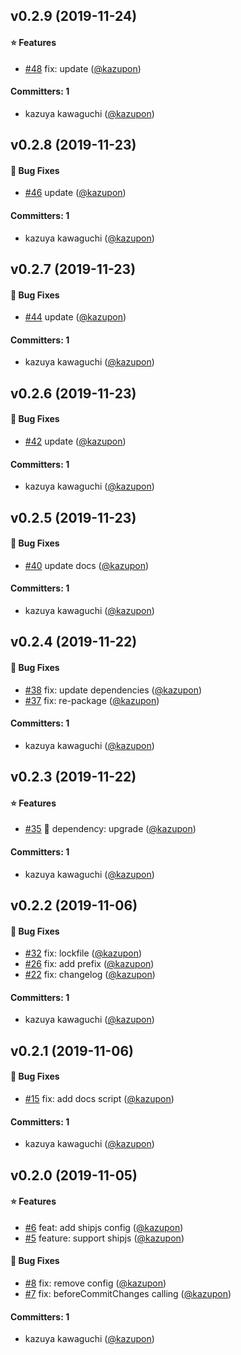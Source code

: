 
## v0.2.9 (2019-11-24)

#### :star: Features
* [#48](https://github.com/kazupon/sandbox-lerna-changelog/pull/48) fix: update ([@kazupon](https://github.com/kazupon))

#### Committers: 1
- kazuya kawaguchi ([@kazupon](https://github.com/kazupon))


## v0.2.8 (2019-11-23)

#### :bug: Bug Fixes
* [#46](https://github.com/kazupon/sandbox-lerna-changelog/pull/46) update ([@kazupon](https://github.com/kazupon))

#### Committers: 1
- kazuya kawaguchi ([@kazupon](https://github.com/kazupon))


## v0.2.7 (2019-11-23)

#### :bug: Bug Fixes
* [#44](https://github.com/kazupon/sandbox-lerna-changelog/pull/44) update ([@kazupon](https://github.com/kazupon))

#### Committers: 1
- kazuya kawaguchi ([@kazupon](https://github.com/kazupon))


## v0.2.6 (2019-11-23)

#### :bug: Bug Fixes
* [#42](https://github.com/kazupon/sandbox-lerna-changelog/pull/42) update ([@kazupon](https://github.com/kazupon))

#### Committers: 1
- kazuya kawaguchi ([@kazupon](https://github.com/kazupon))


## v0.2.5 (2019-11-23)

#### :bug: Bug Fixes
* [#40](https://github.com/kazupon/sandbox-lerna-changelog/pull/40) update docs ([@kazupon](https://github.com/kazupon))

#### Committers: 1
- kazuya kawaguchi ([@kazupon](https://github.com/kazupon))


## v0.2.4 (2019-11-22)

#### :bug: Bug Fixes
* [#38](https://github.com/kazupon/sandbox-lerna-changelog/pull/38) fix: update dependencies ([@kazupon](https://github.com/kazupon))
* [#37](https://github.com/kazupon/sandbox-lerna-changelog/pull/37) fix: re-package ([@kazupon](https://github.com/kazupon))

#### Committers: 1
- kazuya kawaguchi ([@kazupon](https://github.com/kazupon))


## v0.2.3 (2019-11-22)

#### :star: Features
* [#35](https://github.com/kazupon/sandbox-lerna-changelog/pull/35) :pushpin: dependency: upgrade ([@kazupon](https://github.com/kazupon))

#### Committers: 1
- kazuya kawaguchi ([@kazupon](https://github.com/kazupon))


## v0.2.2 (2019-11-06)

#### :bug: Bug Fixes
* [#32](https://github.com/kazupon/sandbox-lerna-changelog/pull/32) fix: lockfile ([@kazupon](https://github.com/kazupon))
* [#26](https://github.com/kazupon/sandbox-lerna-changelog/pull/26) fix: add prefix ([@kazupon](https://github.com/kazupon))
* [#22](https://github.com/kazupon/sandbox-lerna-changelog/pull/22) fix: changelog ([@kazupon](https://github.com/kazupon))

#### Committers: 1
- kazuya kawaguchi ([@kazupon](https://github.com/kazupon))

## v0.2.1 (2019-11-06)

#### :bug: Bug Fixes
* [#15](https://github.com/kazupon/sandbox-lerna-changelog/pull/15) fix: add docs script ([@kazupon](https://github.com/kazupon))

#### Committers: 1
- kazuya kawaguchi ([@kazupon](https://github.com/kazupon))

## v0.2.0 (2019-11-05)

#### :star: Features
* [#6](https://github.com/kazupon/sandbox-lerna-changelog/pull/6) feat: add shipjs config ([@kazupon](https://github.com/kazupon))
* [#5](https://github.com/kazupon/sandbox-lerna-changelog/pull/5) feature: support shipjs ([@kazupon](https://github.com/kazupon))

#### :bug: Bug Fixes
* [#8](https://github.com/kazupon/sandbox-lerna-changelog/pull/8) fix: remove config ([@kazupon](https://github.com/kazupon))
* [#7](https://github.com/kazupon/sandbox-lerna-changelog/pull/7) fix: beforeCommitChanges calling ([@kazupon](https://github.com/kazupon))

#### Committers: 1
- kazuya kawaguchi ([@kazupon](https://github.com/kazupon))

